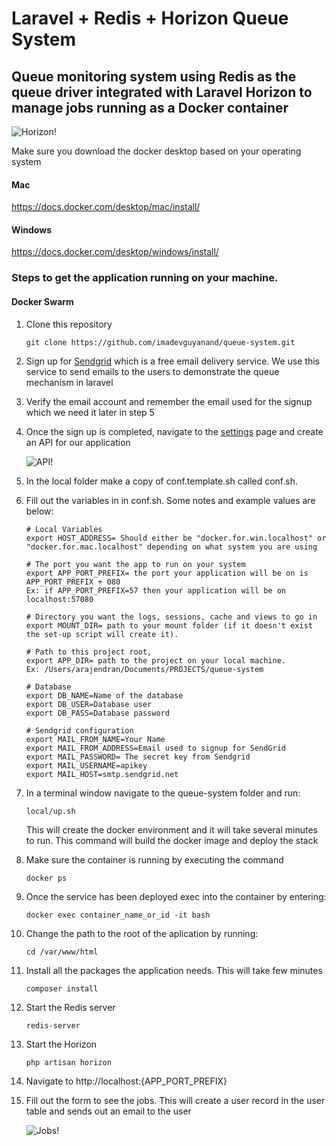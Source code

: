 # Laravel + Redis + Horizon Queue System

## Queue monitoring system using Redis as the queue driver integrated with Laravel Horizon to manage jobs running as a Docker container

![Horizon!](https://drive.google.com/uc?export=view&id=1SmsewVokWC0bzA-HBRWM9WPeyyqX7LzK)

Make sure you download the docker desktop based on your operating system

#### Mac

https://docs.docker.com/desktop/mac/install/

#### Windows

https://docs.docker.com/desktop/windows/install/

### Steps to get the application running on your machine.

#### Docker Swarm

1. Clone this repository

   ```
   git clone https://github.com/imadevguyanand/queue-system.git
   ```

2. Sign up for [Sendgrid](https://signup.sendgrid.com/) which is a free email delivery service. We use this service to send emails to the users to demonstrate the queue mechanism in laravel

3. Verify the email account and remember the email used for the signup which we need it later in step 5

4. Once the sign up is completed, navigate to the [settings](https://app.sendgrid.com/settings/api_keys) page and create an API for our application

   ![API!](https://drive.google.com/uc?export=view&id=1cMq9EFQubBfNnwVMMnnrV9x9weU_fYM-)

5. In the local folder make a copy of conf.template.sh called conf.sh.

6. Fill out the variables in in conf.sh.
   Some notes and example values are below:

   ```
   # Local Variables
   export HOST_ADDRESS= Should either be "docker.for.win.localhost" or "docker.for.mac.localhost" depending on what system you are using

   # The port you want the app to run on your system
   export APP_PORT_PREFIX= the port your application will be on is APP_PORT_PREFIX + 080
   Ex: if APP_PORT_PREFIX=57 then your application will be on localhost:57080

   # Directory you want the logs, sessions, cache and views to go in
   export MOUNT_DIR= path to your mount folder (if it doesn't exist the set-up script will create it).

   # Path to this project root,
   export APP_DIR= path to the project on your local machine.
   Ex: /Users/arajendran/Documents/PROJECTS/queue-system

   # Database
   export DB_NAME=Name of the database
   export DB_USER=Database user
   export DB_PASS=Database password

   # Sendgrid configuration
   export MAIL_FROM_NAME=Your Name
   export MAIL_FROM_ADDRESS=Email used to signup for SendGrid
   export MAIL_PASSWORD= The secret key from Sendgrid
   export MAIL_USERNAME=apikey
   export MAIL_HOST=smtp.sendgrid.net
   ```

7. In a terminal window navigate to the queue-system folder and run:

   ```
   local/up.sh
   ```

   This will create the docker environment and it will take several minutes to run. This command will build the docker image and deploy the stack

8. Make sure the container is running by executing the command

   ```
   docker ps
   ```

9. Once the service has been deployed exec into the container by entering:

   ```
   docker exec container_name_or_id -it bash
   ```

10. Change the path to the root of the aplication by running:

    ```
    cd /var/www/html
    ```

11. Install all the packages the application needs. This will take few minutes

    ```
    composer install
    ```

12. Start the Redis server
    ```
    redis-server
    ```
13. Start the Horizon
    ```
    php artisan horizon
    ```
14. Navigate to http://localhost:{APP_PORT_PREFIX}

15. Fill out the form to see the jobs. This will create a user record in the user table and sends out an email to the user

    ![Jobs!](https://drive.google.com/uc?export=view&id=1YFhtqOGbX0KxQ6IrsZkkG17TsLTpLt64)
